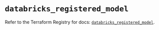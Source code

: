 # `databricks_registered_model`

Refer to the Terraform Registry for docs: [`databricks_registered_model`](https://registry.terraform.io/providers/databricks/databricks/1.89.0/docs/resources/registered_model).
